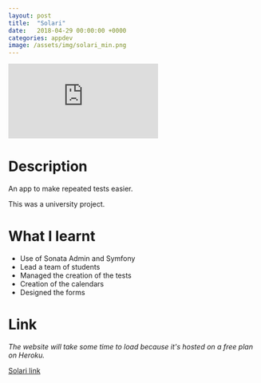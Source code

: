 ```yaml
---
layout: post
title:  "Solari"
date:   2018-04-29 00:00:00 +0000
categories: appdev
image: /assets/img/solari_min.png
---
```


<div class="video-container">
<iframe src="https://www.youtube.com/embed/0c-A07eQrio" title="YouTube video player" frameborder="0" allow="accelerometer; autoplay; clipboard-write; encrypted-media; gyroscope; picture-in-picture" allowfullscreen></iframe>
</div>

# Description
 
An app to make repeated tests easier.


This was a university project.

# What I learnt
* Use of Sonata Admin and Symfony
* Lead a team of students
* Managed the creation of the tests
* Creation of the calendars
* Designed the forms


# Link

*The website will take some time to load because it's hosted on a free plan on Heroku.*

[Solari link](http://solari-chu.herokuapp.com/)

